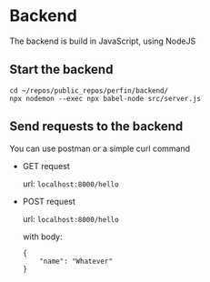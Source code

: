 # Backend
The backend is build in JavaScript, using NodeJS

## Start the backend
```
cd ~/repos/public_repos/perfin/backend/
npx nodemon --exec npx babel-node src/server.js
```

## Send requests to the backend
You can use postman or a simple curl command

 -  GET request

	url: `localhost:8000/hello`

 - POST request

	url: `localhost:8000/hello`

	with body: 
	```
	{
		"name": "Whatever"
	}
	```

